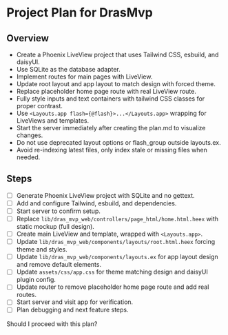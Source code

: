 # Project Plan for DrasMvp

## Overview
- Create a Phoenix LiveView project that uses Tailwind CSS, esbuild, and daisyUI.
- Use SQLite as the database adapter.
- Implement routes for main pages with LiveView.
- Update root layout and app layout to match design with forced theme.
- Replace placeholder home page route with real LiveView route.
- Fully style inputs and text containers with tailwind CSS classes for proper contrast.
- Use `<Layouts.app flash={@flash}>...</Layouts.app>` wrapping for LiveViews and templates.
- Start the server immediately after creating the plan.md to visualize changes.
- Do not use deprecated layout options or flash_group outside layouts.ex.
- Avoid re-indexing latest files, only index stale or missing files when needed.

## Steps
- [ ] Generate Phoenix LiveView project with SQLite and no gettext.
- [ ] Add and configure Tailwind, esbuild, and dependencies.
- [ ] Start server to confirm setup.
- [ ] Replace `lib/dras_mvp_web/controllers/page_html/home.html.heex` with static mockup (full design).
- [ ] Create main LiveView and template, wrapped with `<Layouts.app>`.
- [ ] Update `lib/dras_mvp_web/components/layouts/root.html.heex` forcing theme and styles.
- [ ] Update `lib/dras_mvp_web/components/layouts.ex` for app layout design and remove default elements.
- [ ] Update `assets/css/app.css` for theme matching design and daisyUI plugin config.
- [ ] Update router to remove placeholder home page route and add real routes.
- [ ] Start server and visit app for verification.
- [ ] Plan debugging and next feature steps.

Should I proceed with this plan?

